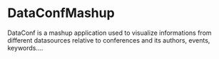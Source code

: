 DataConfMashup
==============

DataConf is a mashup application used to visualize informations from different datasources relative to conferences and its authors, events, keywords....
